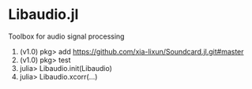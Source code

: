 # Libaudio.jl
Toolbox for audio signal processing

 1) (v1.0) pkg> add https://github.com/xia-lixun/Soundcard.jl.git#master
 2) (v1.0) pkg> test
 3) julia> Libaudio.init(Libaudio)
 4) julia> Libaudio.xcorr(...)